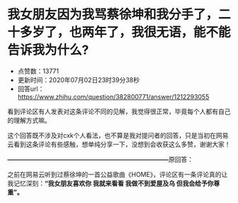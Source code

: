 # 我女朋友因为我骂蔡徐坤和我分手了，二十多岁了，也两年了，我很无语，能不能告诉我为什么?
- 点赞数：13771
- 更新时间：2020年07月02日23时39分38秒
- 回答url：https://www.zhihu.com/question/382800771/answer/1212293055
<body>
 <p data-pid="lnqR9KDW">看到评论区有人发表对这条评论不同的见解，我觉得很正常，毕竟每个人都有自己的理解方式嘛。</p>
 <p data-pid="wn4ad_nN">这个回答既不涉及对cxk个人看法，也不算是我对提问者的回答，只是当初在网易云看到这条评论有些感触，想单纯分享一下，没想到会收获这么多赞，谢谢大家！</p>
 <p data-pid="cxxbTVST"><b>——————————————————————————</b>原回答：</p>
 <p data-pid="RP_v-mkS">之前在网易云听到过蔡徐坤的一首公益歌曲《HOME》，评论区有一条评论真的让我记忆深刻：<b>“我女朋友喜欢你 我就来看看 我做不到爱屋及乌 但我会给予你尊重”。</b></p>
 <p></p>
</body>